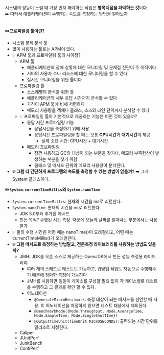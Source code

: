 시스템의 성능이 느릴 때 가장 먼저 해야하는 작업은 **병목지점을 파악하는 것**이다   
➡️ 따라서 애플리케이션이 수행되는 속도를 측정하는 방법을 알아보자   
</br>

**✏️프로파일링 툴이란?**   
* 시스템 문제 분석 툴
* 많이 사용하는 툴로는 APM이 있다.
* 💡 APM 툴과 프로파일링 툴의 차이점?
  * APM 툴
    * 애플리케이션의 장애 상황에 대한 모니터링 및 문제점 진단이 주 목적이다
    * 서버의 사용자 수나 리소스에 대한 모니터링을 할 수 있다
    * 실시간 모니터링을 위한 툴이다
  * 프로파일링 툴
    * 소스레벨의 분석을 위한 툴
    * 애플리케이션의 세부 응답 시간까지 분석할 수 있다
    * 가격이 APM 툴에 비해 저렴하다
    * 메모리 사용량을 객체나 클래스, 소스의 라인 단위까지 분석할 수 있다
  * 💡 프로파일링 툴이 기본적으로 제공하는 기능은 어떤 것이 있을까?
    * 응답 시간 프로파일링 기능
      * 응답시간을 측정하기 위해 사용
      * 응답시간 프로파일링을 할 때는 보통 **CPU시간**과 **대기시간**이 제공
        * 실제 소요 시간: CPU시간 + 대기시간
    * 메모리 프로파일링
      * 잠깐 사용하고 GC의 대상이 되는 부분을 찾거나, 메모리 부족현상이 발생하는 부분을 찾기 위함
      * 클래스 및 메서드 단위의 메모리 사용량이 분석된다.
* **💡 그럼 더 간단하게 프로그램의 속도를 측정할 수 있는 방법이 없을까?**
  ➡️ 그게 System 클래스이다.   
  
**✏️`System.currentTimeMillis`와 `System.nanoTime`**
* `System.currentTimeMillis`: 현재의 시간을 ms로 리턴한다.
* `System.nanoTime`: 현재의 시간을 ns로 리턴한다.
  * JDK 5.0부터 추가된 메서드
  * 만든 목적? 수행된 시간 측정. 때문에 오늘의 날짜를 알아내는 부분에서는 사용불가
* 💡 둘의 수행 시간은 어떤 때는 nanoTime()이 오래걸리고, 어떤 때는 currentTimeMillis()가 오래걸린다.
* **💡 그럼 메서드로 측정하는 방법말고, 전문측정 라이브러리를 사용하는 방법도 있을까?**
  * JMH: JDK를 오픈 소스로 제공하는 OpenJDK에서 만든 성능 측정용 라이브러리
    * 여러 개의 스레드로 테스트도 가능하고, 워밍업 작업도 자동으로 수행해주기 때문에 정확한 측정이 가능하다
    * JMH를 사용하면 일일이 케이스를 구성할 필요 없이 각 케이스별로 테스트를 수행하고 그 결과를 확인 할 수 있다.
    * 어노테이션
      * `@GenerateMicroBenchmark`: 측정 대상이 되는 메서드를 선언할 때 사용. 이 어노테이션을 지정하지 않으면 테스트 대상에서 제외된다.
      * `@BenchmarkMode({Mode.Throughput, Mode.AverageTime, Mode.SampleTime, Mode.SingleShotTIme})`
      * `@OutputTimeUnit(TimeUnit.MICROSECONDS)`: 출력되는 시간 단위를 밀리초로 지정한다.
  * Caliper
  * JUnitPerf
  * JunitBench
  * ContiPerf
  
